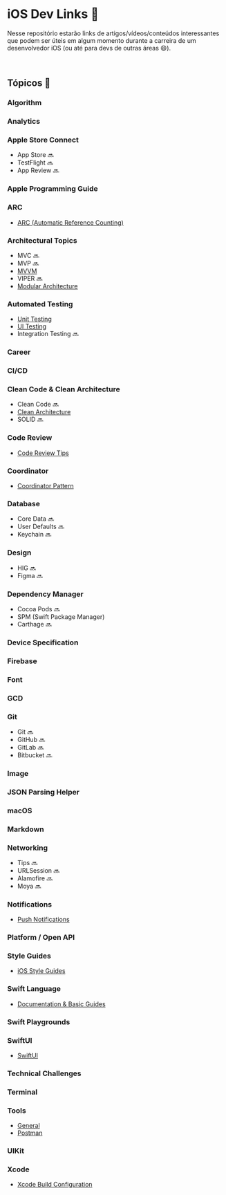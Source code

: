 # iOS Dev Links 🔗

Nesse repositório estarão links de artigos/vídeos/conteúdos interessantes que podem ser úteis em algum momento durante a carreira de um desenvolvedor iOS (ou até para devs de outras áreas 😄).

<br>

## Tópicos 📃

### Algorithm
### Analytics
### Apple Store Connect
- App Store 🔜
- TestFlight 🔜
- App Review 🔜

### Apple Programming Guide
### ARC
- [ARC (Automatic Reference Counting)](pages/arc.md)

### Architectural Topics
- MVC 🔜
- MVP 🔜
- [MVVM](pages/mvvm-architecture.md)
- VIPER 🔜
- [Modular Architecture](pages/modular-architecture.md)

### Automated Testing
- [Unit Testing](pages/unit-testing.md)
- [UI Testing](pages/ui-testing.md)
- Integration Testing 🔜

### Career
### CI/CD
### Clean Code & Clean Architecture
- Clean Code 🔜
- [Clean Architecture](pages/clean-architecture.md)
- SOLID 🔜

### Code Review
- [Code Review Tips](pages/code-review-tips.md)

### Coordinator
- [Coordinator Pattern](pages/coordinator-pattern.md)

### Database
- Core Data 🔜
- User Defaults 🔜
- Keychain 🔜

### Design
- HIG 🔜
- Figma 🔜

### Dependency Manager
- Cocoa Pods 🔜
- SPM (Swift Package Manager)
- Carthage 🔜

### Device Specification
### Firebase
### Font
### GCD
### Git
- Git 🔜
- GitHub 🔜
- GitLab 🔜
- Bitbucket 🔜

### Image
### JSON Parsing Helper
### macOS
### Markdown
### Networking
- Tips 🔜
- URLSession 🔜
- Alamofire 🔜
- Moya 🔜

### Notifications
- [Push Notifications](pages/push-notifications.md)

### Platform / Open API
### Style Guides
- [iOS Style Guides](pages/ios-style-guides.md)

### Swift Language
- [Documentation & Basic Guides](pages/swift-lang-documentation-basic-concepts.md)

### Swift Playgrounds
### SwiftUI
- [SwiftUI](pages/swiftui.md)

### Technical Challenges
### Terminal
### Tools
- [General](pages/general-tools.md)
- [Postman](pages/postman.md)

### UIKit
### Xcode
- [Xcode Build Configuration](pages/xcode-build-configuration.md)
